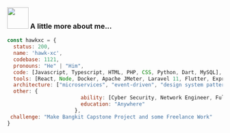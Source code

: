 ### <img src="https://media.giphy.com/media/VgCDAzcKvsR6OM0uWg/giphy.gif" width="50"> A little more about me...  

```javascript
const hawkxc = {
  status: 200,
  name: 'hawk-xc',
  codebase: 1121,
  pronouns: "He" | "Him",
  code: [Javascript, Typescript, HTML, PHP, CSS, Python, Dart, MySQL],
  tools: [React, Node, Docker, Apache JMeter, Laravel 11, Flutter, Express],
  architecture: ["microservices", "event-driven", "design system pattern"],
  other: {
                        ability: [Cyber Security, Network Engineer, Fullstack Dev, System Administrator, IT Support],
                        education: "Anywhere"
                      },
 challenge: "Make Bangkit Capstone Project and some Freelance Work"
}
```
